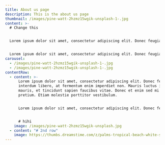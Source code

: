```yaml
---
title: About us page
description: This is the about us page
thumbnail: /images/pine-watt-2hzmz15wgik-unsplash-1-.jpg
content: >-
  # Change this


  Lorem ipsum dolor sit amet, consectetur adipiscing elit. Donec feugiat interdum libero, at fermentum enim imperdiet non. Mauris luctus ipsum mauris, et tincidunt sapien faucibus vitae. Donec et enim sed mi rhoncus pretium. Etiam molestie porttitor vestibulum.


  Lorem ipsum dolor sit amet, consectetur adipiscing elit. Donec feugiat interdum libero, at fermentum enim imperdiet non. Mauris luctus ipsum mauris, et tincidunt sapien faucibus vitae. Donec et enim sed mi rhoncus pretium. Etiam molestie porttitor vestibulum.
carousel:
  - /images/pine-watt-2hzmz15wgik-unsplash-1-.jpg
  - /images/pine-watt-2hzmz15wgik-unsplash-1-.jpg
contentRow:
  - content: >-
      Lorem ipsum dolor sit amet, consectetur adipiscing elit. Donec feugiat
      interdum libero, at fermentum enim imperdiet non. Mauris luctus ipsum
      mauris, et tincidunt sapien faucibus vitae. Donec et enim sed mi rhoncus
      pretium. Etiam molestie porttitor vestibulum.


      Lorem ipsum dolor sit amet, consectetur adipiscing elit. Donec feugiat interdum libero, at fermentum enim imperdiet non. Mauris luctus ipsum mauris, et tincidunt sapien faucibus vitae. Donec et enim sed mi rhoncus pretium. Etiam molestie porttitor vestibulum.


      # hihi
    image: /images/pine-watt-2hzmz15wgik-unsplash.jpg
  - content: "# 2nd row"
    image: https://thumbs.dreamstime.com/z/palms-tropical-beach-white-sand-summer-vacation-travel-holiday-background-concept-caribbean-paradise-beach-palms-136606345.jpg
---
```

